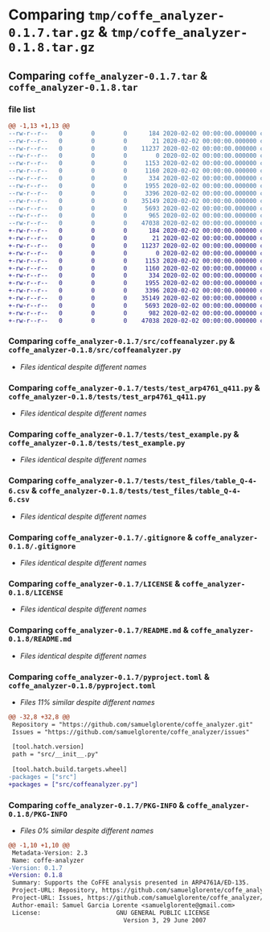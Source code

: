 # Comparing `tmp/coffe_analyzer-0.1.7.tar.gz` & `tmp/coffe_analyzer-0.1.8.tar.gz`

## Comparing `coffe_analyzer-0.1.7.tar` & `coffe_analyzer-0.1.8.tar`

### file list

```diff
@@ -1,13 +1,13 @@
--rw-r--r--   0        0        0      184 2020-02-02 00:00:00.000000 coffe_analyzer-0.1.7/requirements-dev.txt
--rw-r--r--   0        0        0       21 2020-02-02 00:00:00.000000 coffe_analyzer-0.1.7/src/__init__.py
--rw-r--r--   0        0        0    11237 2020-02-02 00:00:00.000000 coffe_analyzer-0.1.7/src/coffeanalyzer.py
--rw-r--r--   0        0        0        0 2020-02-02 00:00:00.000000 coffe_analyzer-0.1.7/tests/__init__.py
--rw-r--r--   0        0        0     1153 2020-02-02 00:00:00.000000 coffe_analyzer-0.1.7/tests/test_arp4761_q411.py
--rw-r--r--   0        0        0     1160 2020-02-02 00:00:00.000000 coffe_analyzer-0.1.7/tests/test_example.py
--rw-r--r--   0        0        0      334 2020-02-02 00:00:00.000000 coffe_analyzer-0.1.7/tests/test_files/example.csv
--rw-r--r--   0        0        0     1955 2020-02-02 00:00:00.000000 coffe_analyzer-0.1.7/tests/test_files/table_Q-4-6.csv
--rw-r--r--   0        0        0     3396 2020-02-02 00:00:00.000000 coffe_analyzer-0.1.7/.gitignore
--rw-r--r--   0        0        0    35149 2020-02-02 00:00:00.000000 coffe_analyzer-0.1.7/LICENSE
--rw-r--r--   0        0        0     5693 2020-02-02 00:00:00.000000 coffe_analyzer-0.1.7/README.md
--rw-r--r--   0        0        0      965 2020-02-02 00:00:00.000000 coffe_analyzer-0.1.7/pyproject.toml
--rw-r--r--   0        0        0    47038 2020-02-02 00:00:00.000000 coffe_analyzer-0.1.7/PKG-INFO
+-rw-r--r--   0        0        0      184 2020-02-02 00:00:00.000000 coffe_analyzer-0.1.8/requirements-dev.txt
+-rw-r--r--   0        0        0       21 2020-02-02 00:00:00.000000 coffe_analyzer-0.1.8/src/__init__.py
+-rw-r--r--   0        0        0    11237 2020-02-02 00:00:00.000000 coffe_analyzer-0.1.8/src/coffeanalyzer.py
+-rw-r--r--   0        0        0        0 2020-02-02 00:00:00.000000 coffe_analyzer-0.1.8/tests/__init__.py
+-rw-r--r--   0        0        0     1153 2020-02-02 00:00:00.000000 coffe_analyzer-0.1.8/tests/test_arp4761_q411.py
+-rw-r--r--   0        0        0     1160 2020-02-02 00:00:00.000000 coffe_analyzer-0.1.8/tests/test_example.py
+-rw-r--r--   0        0        0      334 2020-02-02 00:00:00.000000 coffe_analyzer-0.1.8/tests/test_files/example.csv
+-rw-r--r--   0        0        0     1955 2020-02-02 00:00:00.000000 coffe_analyzer-0.1.8/tests/test_files/table_Q-4-6.csv
+-rw-r--r--   0        0        0     3396 2020-02-02 00:00:00.000000 coffe_analyzer-0.1.8/.gitignore
+-rw-r--r--   0        0        0    35149 2020-02-02 00:00:00.000000 coffe_analyzer-0.1.8/LICENSE
+-rw-r--r--   0        0        0     5693 2020-02-02 00:00:00.000000 coffe_analyzer-0.1.8/README.md
+-rw-r--r--   0        0        0      982 2020-02-02 00:00:00.000000 coffe_analyzer-0.1.8/pyproject.toml
+-rw-r--r--   0        0        0    47038 2020-02-02 00:00:00.000000 coffe_analyzer-0.1.8/PKG-INFO
```

### Comparing `coffe_analyzer-0.1.7/src/coffeanalyzer.py` & `coffe_analyzer-0.1.8/src/coffeanalyzer.py`

 * *Files identical despite different names*

### Comparing `coffe_analyzer-0.1.7/tests/test_arp4761_q411.py` & `coffe_analyzer-0.1.8/tests/test_arp4761_q411.py`

 * *Files identical despite different names*

### Comparing `coffe_analyzer-0.1.7/tests/test_example.py` & `coffe_analyzer-0.1.8/tests/test_example.py`

 * *Files identical despite different names*

### Comparing `coffe_analyzer-0.1.7/tests/test_files/table_Q-4-6.csv` & `coffe_analyzer-0.1.8/tests/test_files/table_Q-4-6.csv`

 * *Files identical despite different names*

### Comparing `coffe_analyzer-0.1.7/.gitignore` & `coffe_analyzer-0.1.8/.gitignore`

 * *Files identical despite different names*

### Comparing `coffe_analyzer-0.1.7/LICENSE` & `coffe_analyzer-0.1.8/LICENSE`

 * *Files identical despite different names*

### Comparing `coffe_analyzer-0.1.7/README.md` & `coffe_analyzer-0.1.8/README.md`

 * *Files identical despite different names*

### Comparing `coffe_analyzer-0.1.7/pyproject.toml` & `coffe_analyzer-0.1.8/pyproject.toml`

 * *Files 11% similar despite different names*

```diff
@@ -32,8 +32,8 @@
 Repository = "https://github.com/samuelglorente/coffe_analyzer.git"
 Issues = "https://github.com/samuelglorente/coffe_analyzer/issues"
 
 [tool.hatch.version]
 path = "src/__init__.py"
 
 [tool.hatch.build.targets.wheel]
-packages = ["src"]
+packages = ["src/coffeanalyzer.py"]
```

### Comparing `coffe_analyzer-0.1.7/PKG-INFO` & `coffe_analyzer-0.1.8/PKG-INFO`

 * *Files 0% similar despite different names*

```diff
@@ -1,10 +1,10 @@
 Metadata-Version: 2.3
 Name: coffe-analyzer
-Version: 0.1.7
+Version: 0.1.8
 Summary: Supports the CoFFE analysis presented in ARP4761A/ED-135.
 Project-URL: Repository, https://github.com/samuelglorente/coffe_analyzer.git
 Project-URL: Issues, https://github.com/samuelglorente/coffe_analyzer/issues
 Author-email: Samuel Garcia Lorente <samuelglorente@gmail.com>
 License:                     GNU GENERAL PUBLIC LICENSE
                                Version 3, 29 June 2007
```


